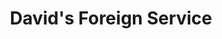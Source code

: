---
title: "David's Foreign Service"
url: /greenville/davids-foreign-service/
shop: Autowerkstatt
---